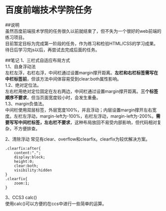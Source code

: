 # 百度前端技术学院任务  

##说明  
虽然百度前端技术学院的任务很久以前就结束了，但不失为一个很好的web前端的练习项目。  
目前暂定目标为完成第一阶段的任务，作为练习和检验HTML/CSS的学习成果。  
待日后学习完js以后，再尝试去完成后面的任务。  

##笔记
1、三栏式自适应布局方式  
1.1、自身浮动法  
左栏左浮，右栏右浮，中间栏通过设置margin撑开距离。**左栏和右栏标签需写在中栏标签前**，但该方法中间体容易受到clear:both属性影响。  
1.2、绝对定位法。  
左右栏用绝对定位固定在左右两边，中间栏通过设置margin撑开距离。**三个标签顺序不要求**，但当页面宽度较小时，会发生重叠。  
1.3、margin负值法。  
中间栏使用双层标签，外层宽度100%，并且浮动；内层设置margin撑开左右宽度。左栏左浮动，margin-left为-100%，右栏左浮动，margin-left为-200%。**需要写写中间栏标签，左右栏不要求**，这种布局放回不易受内部影响，但代码相对复杂，不方便排查。  

2、清除浮动
常见有clear、overflow和clearfix。clearfix为较优解决方案。  
```$xslt
.clearfix:after{
    content:".";
    display:block;
    height:0;
    clear:both;
    visibility:hidden
}
.clearfix{
    zoom:1;
}
```  
  
3、CCS3 calc()  
使用calc()可以方便的在ccs中进行一些简单的运算。  

